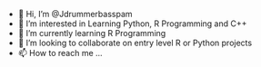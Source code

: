 - 👋 Hi, I’m @Jdrummerbasspam
- 👀 I’m interested in Learning Python, R Programming and C++
- 🌱 I’m currently learning R Programming
- 💞️ I’m looking to collaborate on entry level R or Python projects
- 📫 How to reach me ...

<!---
Jdrummerbasspam/Jdrummerbasspam is a ✨ special ✨ repository because its `README.md` (this file) appears on your GitHub profile.
You can click the Preview link to take a look at your changes.
--->
